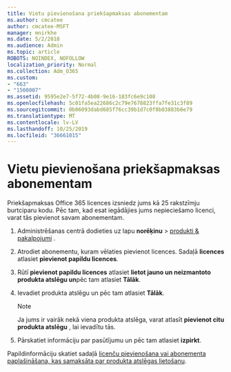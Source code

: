 ```yaml
---
title: Vietu pievienošana priekšapmaksas abonementam
ms.author: cmcatee
author: cmcatee-MSFT
manager: mnirkhe
ms.date: 5/2/2018
ms.audience: Admin
ms.topic: article
ROBOTS: NOINDEX, NOFOLLOW
localization_priority: Normal
ms.collection: Adm_O365
ms.custom:
- "663"
- "1500007"
ms.assetid: 9595e2e7-5f72-4b08-9e16-183fc6e9c108
ms.openlocfilehash: 5c01fa5ea22686c2c79e7678823ffa7fe31c3f89
ms.sourcegitcommit: 0b06093dabd685f76cc39b1d7c0f8b03883b6e79
ms.translationtype: MT
ms.contentlocale: lv-LV
ms.lasthandoff: 10/25/2019
ms.locfileid: "36661015"
---
```

# <a name="add-seats-to-a-prepaid-subscription"></a>Vietu pievienošana priekšapmaksas abonementam

Priekšapmaksas Office 365 licences izsniedz jums kā 25 rakstzīmju burtciparu kodu. Pēc tam, kad esat iegādājies jums nepieciešamo licenci, varat tās pievienot savam abonementam. 

1. Administrēšanas centrā dodieties uz lapu **norēķinu** > [produkti & pakalpojumi](https://go.microsoft.com/fwlink/p/?linkid=842054) .

2. Atrodiet abonementu, kuram vēlaties pievienot licences. Sadaļā **licences** atlasiet **pievienot papildu licences**.

3. Rūtī **pievienot papildu licences** atlasiet **lietot jauno un neizmantoto produkta atslēgu un**pēc tam atlasiet **Tālāk**.

4. Ievadiet produkta atslēgu un pēc tam atlasiet **Tālāk**.

    > [!NOTE]
    > Ja jums ir vairāk nekā viena produkta atslēga, varat atlasīt **pievienot citu produkta atslēgu** , lai ievadītu tās.

5. Pārskatiet informāciju par pasūtījumu un pēc tam atlasiet **izpirkt**.

Papildinformāciju skatiet sadaļā [licenču pievienošana vai abonementa paplašināšana, kas samaksāta par produkta atslēgas lietošanu](https://docs.microsoft.com/office365/admin/misc/add-licenses-using-product-key).
